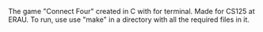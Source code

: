 The game "Connect Four" created in C with for terminal. Made for CS125 at ERAU.
To run, use use "make" in a directory with all the required files in it.
